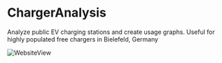 # ChargerAnalysis
Analyze public EV charging stations and create usage graphs. Useful for highly populated free chargers in Bielefeld, Germany

![WebsiteView](https://i.imgur.com/TlXU2Xy.png)
